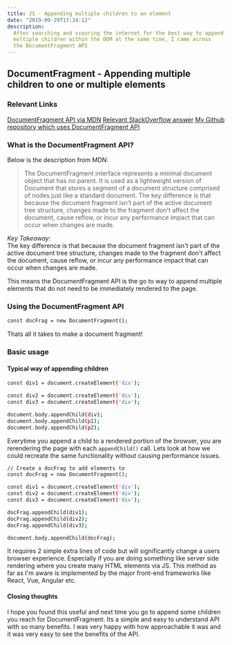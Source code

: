 ```yaml
---
title: JS - Appending multiple children to an element
date: "2019-09-29T17:34:12"
description:
  After searching and scouring the internet for the best way to append
  multiple children within the DOM at the same time, I came across
  the DocumentFragment API
---
```


## DocumentFragment - Appending multiple children to one or multiple elements

### Relevant Links

[DocumentFragment API via MDN](https://developer.mozilla.org/en-US/docs/Web/API/DocumentFragment)
[Relevant StackOverflow answer](https://stackoverflow.com/a/36798254)
[My Github repository which uses DocumentFragment API](https://github.com/ParamagicDev/libraryBookJS)

### What is the DocumentFragment API?

Below is the description from MDN:<br />

> The DocumentFragment interface represents a minimal document object that has no parent. It is used as a lightweight version of Document that stores a segment of a document structure comprised of nodes just like a standard document. The key difference is that because the document fragment isn't part of the active document tree structure, changes made to the fragment don't affect the document, cause reflow, or incur any performance impact that can occur when changes are made.

<i>Key Takeaway:</i>
<br />
The key difference is that because the document fragment isn't part of the
active document tree structure, changes made to the fragment don't affect the
document, cause reflow, or incur any performance impact that can occur when
changes are made.
<br />

This means the DocumentFragment API is the go to way to append multiple elements
that do not need to be immediately rendered to the page.

### Using the DocumentFragment API

```bash
const docFrag = new DocumentFragment();
```

Thats all it takes to make a document fragment!

### Basic usage

#### Typical way of appending children

```bash
const div1 = document.createElement('div');

const div2 = document.createElement('div');
const div3 = document.createElement('div');

document.body.appendChild(div);
document.body.appendChild(p1);
document.body.appendChild(p2);
```

Everytime you append a child to a rendered portion of the browser, you are rerendering the page with each `appendChild()` call. Lets look at how we could recreate the same functionality without causing performance issues.

```bash
// Create a docFrag to add elements to
const docFrag = new DocumentFragment();

const div1 = document.createElement('div');
const div2 = document.createElement('div');
const div3 = document.createElement('div');

docFrag.appendChild(div1);
docFrag.appendChild(div2);
docFrag.appendChild(div3);

document.body.appendChild(docFrag);
```

It requires 2 simple extra lines of code but will significantly change
a users browser experience. Especially if you are doing something like
server side rendering where you create many HTML elements via JS.
This method as far as I'm aware is implemented by the major front-end frameworks like React, Vue, Angular etc.

#### Closing thoughts

I hope you found this useful and next time you go to append some children
you reach for DocumentFragment. Its a simple and easy to understand API with so
many benefits. I was very happy with how approachable it was and it was
very easy to see the benefits of the API.
